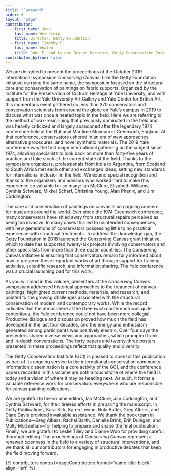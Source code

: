 ```yaml
---
title: "Foreword"
order: 6
layout: "page"
contributor:
  - first_name: Joan
    last_name: Weinstein
    title: Director, Getty Foundation
  - first_name: Timothy P.
    last_name: Whalen
    title: John E. and Louise Bryson Director, Getty Conservation Institute
contributor_byline: false
---
```

We are delighted to present the proceedings of the October 2019 international symposium *Conserving Canvas*. Like the Getty Foundation initiative carrying the same name, the symposium focused on the structural care and conservation of paintings on fabric supports. Organized by the Institute for the Preservation of Cultural Heritage at Yale University, and with support from the Yale University Art Gallery and Yale Center for British Art, this momentous event gathered no less than 370 conservators and conservation scientists from around the globe on Yale’s campus in 2019 to discuss what was once a heated topic in the field. Here we are referring to the method of wax-resin lining that previously dominated in the field and was heavily criticized and largely abandoned after the legendary 1974 conference held at the National Maritime Museum in Greenwich, England. At that conference, conservators ushered in an era of new approaches, alternative procedures, and novel synthetic materials. The 2019 Yale conference was the first major international gathering on the subject since 1974, allowing specialists to look back on more than forty-five years of practice and take stock of the current state of the field. Thanks to the symposium organizers, professionals from India to Argentina, from Scotland to South Africa met each other and exchanged ideas, setting new standards for international inclusion in the field. We extend special recognition and thanks to the organizers and advisors who worked hard to make this experience so valuable for so many: Ian McClure, Elizabeth Williams, Cynthia Schwarz, Mikkel Scharf, Christina Young, Alan Phenix, and Jim Coddington.

The care and conservation of paintings on canvas is an ongoing concern for museums around the world. Ever since the 1974 Greenwich conference, many conservators have shied away from structural repairs perceived as being too invasive. In many cases this led to unintended consequences, with new generations of conservators possessing little to no practical experience with structural treatments. To address this knowledge gap, the Getty Foundation in 2018 launched the Conserving Canvas grant initiative, which to date has supported twenty-six projects involving conservators and other specialists from more than three dozen countries. The Conserving Canvas initiative is ensuring that conservators remain fully informed about how to preserve these important works of art through support for training activities, scientific research, and information sharing. The Yale conference was a crucial launching pad for this work.

As you will read in this volume, presenters at the *Conserving Canvas* symposium addressed historical approaches to the treatment of canvas paintings; highlighted current methods, materials, and research; and pointed to the growing challenges associated with the structural conservation of modern and contemporary works. While the record indicates that the atmosphere at the Greenwich conference was quite contentious, the Yale conference could not have been more collegial. Productive dialogue and discussion proved how much the field has developed in the last four decades, and the energy and enthusiasm generated among participants was positively electric. Over four days the presenters shared diverse views and approaches, which prompted frank and in-depth conversations. The forty papers and twenty-three posters presented in these proceedings reflect that quality and diversity.

The Getty Conservation Institute (GCI) is pleased to sponsor this publication as part of its ongoing service to the international conservation community. Information dissemination is a core activity of the GCI, and the conference papers recorded in this volume are both a touchstone of where the field is today and a vision of where it may be heading next. As such, it forms a valuable reference work for conservators everywhere who are responsible for canvas painting collections.

We are grateful to the volume editors, Ian McClure, Jim Coddington, and Cynthia Schwarz, for their tireless efforts in preparing the manuscript. In Getty Publications, Kara Kirk, Karen Levine, Nola Butler, Greg Albers, and Clare Davis provided invaluable assistance. We thank the book team in Publications—Greg Albers, Rachel Barth, Danielle Brink, Erin Dunigan, and Molly McGeehan—for helping to prepare and shape the final publication. Finally, we are grateful to Leslie Tilley and Dianne Woo for providing careful, thorough editing. The proceedings of *Conserving Canvas* represent a renewed openness in the field to a variety of structural interventions, and we thank all our contributors for engaging in productive debates that keep the field moving forward.

{% contributors context=pageContributors format='name-title-block' align='left' %}
